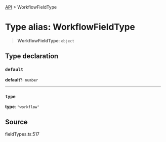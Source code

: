 [API](../index.md) > WorkflowFieldType

# Type alias: WorkflowFieldType

> **WorkflowFieldType**: `object`

## Type declaration

### `default`

**default**?: `number`

***

### `type`

**type**: `"workflow"`

## Source

fieldTypes.ts:517
